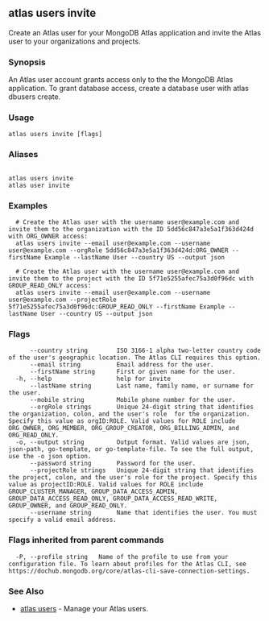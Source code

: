 ## atlas users invite

Create an Atlas user for your MongoDB Atlas application and invite the Atlas user to your organizations and projects.


### Synopsis

An Atlas user account grants access only to the the MongoDB Atlas application. To grant database access, create a database user with atlas dbusers create.


### Usage
```
atlas users invite [flags]
```

### Aliases
```

atlas users invite
atlas user invite
```

### Examples

```
  # Create the Atlas user with the username user@example.com and invite them to the organization with the ID 5dd56c847a3e5a1f363d424d with ORG_OWNER access:
  atlas users invite --email user@example.com --username user@example.com --orgRole 5dd56c847a3e5a1f363d424d:ORG_OWNER --firstName Example --lastName User --country US --output json
  
  # Create the Atlas user with the username user@example.com and invite them to the project with the ID 5f71e5255afec75a3d0f96dc with GROUP_READ_ONLY access:
  atlas users invite --email user@example.com --username user@example.com --projectRole 5f71e5255afec75a3d0f96dc:GROUP_READ_ONLY --firstName Example --lastName User --country US --output json
```


### Flags

```
      --country string        ISO 3166-1 alpha two-letter country code of the user's geographic location. The Atlas CLI requires this option.
      --email string          Email address for the user.
      --firstName string      First or given name for the user.
  -h, --help                  help for invite
      --lastName string       Last name, family name, or surname for the user.
      --mobile string         Mobile phone number for the user.
      --orgRole strings       Unique 24-digit string that identifies the organization, colon, and the user's role  for the organization. Specify this value as orgID:ROLE. Valid values for ROLE include ORG_OWNER, ORG_MEMBER, ORG_GROUP_CREATOR, ORG_BILLING_ADMIN, and ORG_READ_ONLY.
  -o, --output string         Output format. Valid values are json, json-path, go-template, or go-template-file. To see the full output, use the -o json option.
      --password string       Password for the user.
      --projectRole strings   Unique 24-digit string that identifies the project, colon, and the user's role for the project. Specify this value as projectID:ROLE. Valid values for ROLE include GROUP_CLUSTER_MANAGER, GROUP_DATA_ACCESS_ADMIN, GROUP_DATA_ACCESS_READ_ONLY, GROUP_DATA_ACCESS_READ_WRITE, GROUP_OWNER, and GROUP_READ_ONLY.
      --username string       Name that identifies the user. You must specify a valid email address.

```


### Flags inherited from parent commands

```
  -P, --profile string   Name of the profile to use from your configuration file. To learn about profiles for the Atlas CLI, see https://dochub.mongodb.org/core/atlas-cli-save-connection-settings.

```

### See Also


* [atlas users](atlas_users.md)	- Manage your Atlas users.



